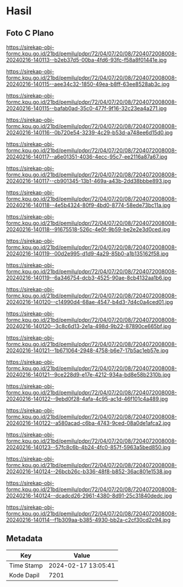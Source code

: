 # Hasil

## Foto C Plano

https://sirekap-obj-formc.kpu.go.id/21bd/pemilu/pdpr/72/04/07/20/08/7204072008008-20240216-140113--b2eb37d5-00ba-4fd6-93fc-f58a8f01441e.jpg

https://sirekap-obj-formc.kpu.go.id/21bd/pemilu/pdpr/72/04/07/20/08/7204072008008-20240216-140115--aee34c32-1850-49ea-b8ff-63ee8528ab3c.jpg

https://sirekap-obj-formc.kpu.go.id/21bd/pemilu/pdpr/72/04/07/20/08/7204072008008-20240216-140115--bafab0ad-35c0-477f-9f16-32c23ea4a271.jpg

https://sirekap-obj-formc.kpu.go.id/21bd/pemilu/pdpr/72/04/07/20/08/7204072008008-20240216-140116--0b720e54-3239-4c29-b53d-a748ee6d15d0.jpg

https://sirekap-obj-formc.kpu.go.id/21bd/pemilu/pdpr/72/04/07/20/08/7204072008008-20240216-140117--a6e01351-4036-4ecc-95c7-ee2116a87a67.jpg

https://sirekap-obj-formc.kpu.go.id/21bd/pemilu/pdpr/72/04/07/20/08/7204072008008-20240216-140117--cb901345-13b1-469a-a43b-2dd38bbbe893.jpg

https://sirekap-obj-formc.kpu.go.id/21bd/pemilu/pdpr/72/04/07/20/08/7204072008008-20240216-140118--4e5b4324-80f9-4bd0-8774-58ede73bc11a.jpg

https://sirekap-obj-formc.kpu.go.id/21bd/pemilu/pdpr/72/04/07/20/08/7204072008008-20240216-140118--91675518-526c-4e0f-9b59-be2e2e3d0ced.jpg

https://sirekap-obj-formc.kpu.go.id/21bd/pemilu/pdpr/72/04/07/20/08/7204072008008-20240216-140119--00d2e995-d1d9-4a29-85b0-a1b135162f58.jpg

https://sirekap-obj-formc.kpu.go.id/21bd/pemilu/pdpr/72/04/07/20/08/7204072008008-20240216-140119--6a346754-dcb3-4525-90ae-8cb4132aa1b6.jpg

https://sirekap-obj-formc.kpu.go.id/21bd/pemilu/pdpr/72/04/07/20/08/7204072008008-20240216-140120--c14990d4-68ae-4547-b4d3-7d4c0a4ced01.jpg

https://sirekap-obj-formc.kpu.go.id/21bd/pemilu/pdpr/72/04/07/20/08/7204072008008-20240216-140120--3c8c6d13-2e1a-498d-9b22-87890ce665bf.jpg

https://sirekap-obj-formc.kpu.go.id/21bd/pemilu/pdpr/72/04/07/20/08/7204072008008-20240216-140121--1b671064-2948-4758-b6e7-17b5ac1eb57e.jpg

https://sirekap-obj-formc.kpu.go.id/21bd/pemilu/pdpr/72/04/07/20/08/7204072008008-20240216-140121--9ce228d9-e17e-4212-934a-bd8e58b2310b.jpg

https://sirekap-obj-formc.kpu.go.id/21bd/pemilu/pdpr/72/04/07/20/08/7204072008008-20240216-140122--9ebd0f28-4afa-4c95-ac1d-46f101c4a489.jpg

https://sirekap-obj-formc.kpu.go.id/21bd/pemilu/pdpr/72/04/07/20/08/7204072008008-20240216-140122--a580acad-c6ba-4743-9ced-08a0de1afca2.jpg

https://sirekap-obj-formc.kpu.go.id/21bd/pemilu/pdpr/72/04/07/20/08/7204072008008-20240216-140123--57fc8c6b-4b24-4fc0-857f-5963a5bed850.jpg

https://sirekap-obj-formc.kpu.go.id/21bd/pemilu/pdpr/72/04/07/20/08/7204072008008-20240216-140124--26bcb26c-b336-48f8-b852-36ac801e1538.jpg

https://sirekap-obj-formc.kpu.go.id/21bd/pemilu/pdpr/72/04/07/20/08/7204072008008-20240216-140124--dcadcd26-2961-4380-8d91-25c31840dedc.jpg

https://sirekap-obj-formc.kpu.go.id/21bd/pemilu/pdpr/72/04/07/20/08/7204072008008-20240216-140114--f1b309aa-b385-4930-bb2a-c2cf30cd2c94.jpg


## Metadata

| Key        | Value               |
| ---------- | ------------------- |
| Time Stamp | 2024-02-17 13:05:41 |
| Kode Dapil | 7201                |



